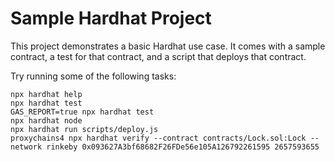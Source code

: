 # Sample Hardhat Project

This project demonstrates a basic Hardhat use case. It comes with a sample contract, a test for that contract, and a script that deploys that contract.

Try running some of the following tasks:

```shell
npx hardhat help
npx hardhat test
GAS_REPORT=true npx hardhat test
npx hardhat node
npx hardhat run scripts/deploy.js
proxychains4 npx hardhat verify --contract contracts/Lock.sol:Lock --network rinkeby 0x093627A3bf68682F26FDe56e105A126792261595 2657593655
```
